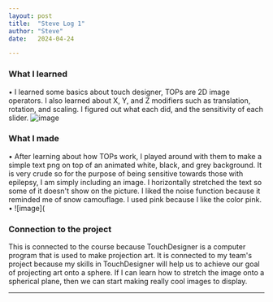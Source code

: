 ```yaml
---
layout: post
title:  "Steve Log 1"
author: "Steve"
date:   2024-04-24

---
```


### What I learned
•	I learned some basics about touch designer, TOPs are 2D image operators. I also learned about X, Y, and Z modifiers such as translation, rotation, and scaling. I figured out what each did, and the sensitivity of each slider.
![image](/engr352/assets/img/tran/geogebra.png)

### What I made
•	After learning about how TOPs work, I played around with them to make a simple text png on top of an animated white, black, and grey background. It is very crude so for the purpose of being sensitive towards those with epilepsy, I am simply including an image. I horizontally stretched the text so some of it doesn't show on the picture. I liked the noise function because it reminded me of snow camouflage. I used pink because I like the color pink.
•	![image](

### Connection to the project
This is connected to the course because TouchDesigner is a computer program that is used to make projection art. It is connected to my team's project because my skills in TouchDesigner will help us to achieve our goal of projecting art onto a sphere. If I can learn how to stretch the image onto a spherical plane, then we can start making really cool images to display.

---

